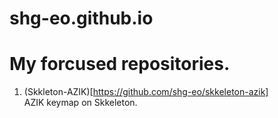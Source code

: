 # shg-eo.github.io

# My forcused repositories.
1. (Skkleton-AZIK)[https://github.com/shg-eo/skkeleton-azik]  
AZIK keymap on Skkeleton.
